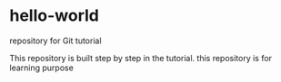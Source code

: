 # hello-world
repository for Git tutorial 

This repository is built step by step in the tutorial.
this repository is for learning purpose 
